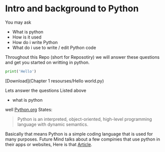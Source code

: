 # Intro and background to Python
You may ask
- What is python
- How is it used
- How do i write Python
- What do i use to write / edit Python code

Throughout this Repo (short for Reposotiry) we will answer these questions and get you started on writting in python.
```python
print('Hello')
```
[Download](Chapter 1 resourses/Hello world.py)

Lets answer the questions Listed above
- what is python

well [Python.org](https://www.python.org/doc/essays/blurb/) States:
> Python is an interpreted, object-oriented, high-level programming language with dynamic semantics. 

Basically that means Python is a simple coding language that is used for many purposes. Future Mind talks about a few compinies that use python in their apps or websites, Here is that [Article](https://www.futuremind.com/blog/famous-companies-and-use-python-top-app-examples#:~:text=Famous%20companies%20that%20use%20Python%20%2D%20Examples).